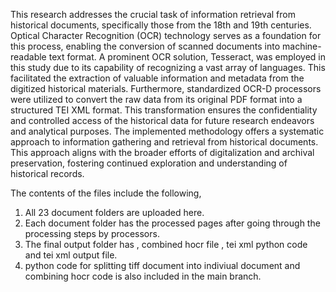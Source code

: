 This research addresses the crucial task of information retrieval from
historical documents, specifically those from the 18th and 19th centuries.
Optical Character Recognition (OCR) technology serves as a foundation
for this process, enabling the conversion of scanned documents into
machine-readable text format. A prominent OCR solution, Tesseract, was
employed in this study due to its capability of recognizing a vast array
of languages. This facilitated the extraction of valuable information and
metadata from the digitized historical materials. Furthermore, standardized
OCR-D processors were utilized to convert the raw data from its
original PDF format into a structured TEI XML format. This transformation
ensures the confidentiality and controlled access of the historical
data for future research endeavors and analytical purposes. The implemented
methodology offers a systematic approach to information gathering
and retrieval from historical documents. This approach aligns with
the broader efforts of digitalization and archival preservation, fostering
continued exploration and understanding of historical records.

The contents of the files include the following, 
1. All 23 document folders are uploaded here.
2. Each document folder has the processed pages after going through the processing steps by processors.
3. The final output folder has , combined hocr file , tei xml python code and tei xml output file.
4. python code for splitting tiff document into indiviual document and combining hocr code is also included in the main branch.
